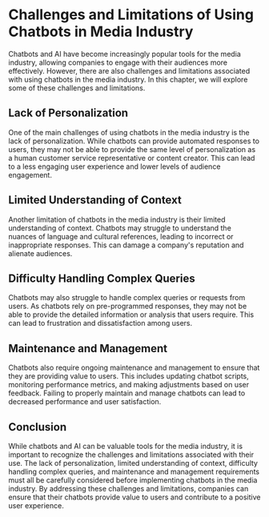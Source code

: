 Challenges and Limitations of Using Chatbots in Media Industry
============================================================================================================

Chatbots and AI have become increasingly popular tools for the media industry, allowing companies to engage with their audiences more effectively. However, there are also challenges and limitations associated with using chatbots in the media industry. In this chapter, we will explore some of these challenges and limitations.

Lack of Personalization
-----------------------

One of the main challenges of using chatbots in the media industry is the lack of personalization. While chatbots can provide automated responses to users, they may not be able to provide the same level of personalization as a human customer service representative or content creator. This can lead to a less engaging user experience and lower levels of audience engagement.

Limited Understanding of Context
--------------------------------

Another limitation of chatbots in the media industry is their limited understanding of context. Chatbots may struggle to understand the nuances of language and cultural references, leading to incorrect or inappropriate responses. This can damage a company's reputation and alienate audiences.

Difficulty Handling Complex Queries
-----------------------------------

Chatbots may also struggle to handle complex queries or requests from users. As chatbots rely on pre-programmed responses, they may not be able to provide the detailed information or analysis that users require. This can lead to frustration and dissatisfaction among users.

Maintenance and Management
--------------------------

Chatbots also require ongoing maintenance and management to ensure that they are providing value to users. This includes updating chatbot scripts, monitoring performance metrics, and making adjustments based on user feedback. Failing to properly maintain and manage chatbots can lead to decreased performance and user satisfaction.

Conclusion
----------

While chatbots and AI can be valuable tools for the media industry, it is important to recognize the challenges and limitations associated with their use. The lack of personalization, limited understanding of context, difficulty handling complex queries, and maintenance and management requirements must all be carefully considered before implementing chatbots in the media industry. By addressing these challenges and limitations, companies can ensure that their chatbots provide value to users and contribute to a positive user experience.

